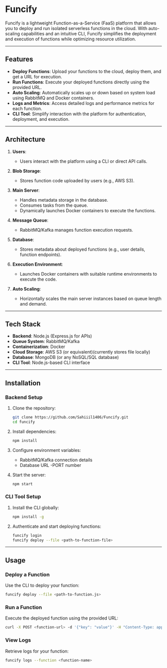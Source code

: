 # Funcify

Funcify is a lightweight Function-as-a-Service (FaaS) platform that allows you to deploy and run isolated serverless functions in the cloud. With auto-scaling capabilities and an intuitive CLI, Funcify simplifies the deployment and execution of functions while optimizing resource utilization.

---

## Features

- **Deploy Functions**: Upload your functions to the cloud, deploy them, and get a URL for execution.
- **Run Functions**: Execute your deployed functions directly using the provided URL.
- **Auto Scaling**: Automatically scales up or down based on system load using RabbitMQ and Docker containers.
- **Logs and Metrics**: Access detailed logs and performance metrics for each function.
- **CLI Tool**: Simplify interaction with the platform for authentication, deployment, and execution.

---

## Architecture

1. **Users**: 
   - Users interact with the platform using a CLI or direct API calls.

2. **Blob Storage**: 
   - Stores function code uploaded by users (e.g., AWS S3).

3. **Main Server**: 
   - Handles metadata storage in the database.
   - Consumes tasks from the queue.
   - Dynamically launches Docker containers to execute the functions.

4. **Message Queue**: 
   - RabbitMQ/Kafka manages function execution requests.

5. **Database**: 
   - Stores metadata about deployed functions (e.g., user details, function endpoints).

6. **Execution Environment**: 
   - Launches Docker containers with suitable runtime environments to execute the code.

7. **Auto Scaling**: 
   - Horizontally scales the main server instances based on queue length and demand.

---

## Tech Stack

- **Backend**: Node.js (Express.js for APIs)
- **Queue System**: RabbitMQ/Kafka
- **Containerization**: Docker
- **Cloud Storage**: AWS S3 (or equivalent)(currently stores file locally)
- **Database**: MongoDB (or any NoSQL/SQL database)
- **CLI Tool**: Node.js-based CLI interface

---

## Installation

### Backend Setup

1. Clone the repository:
   ```bash
   git clone https://github.com/Sahiiil1406/Funcify.git
   cd funcify
   ```

2. Install dependencies:
   ```bash
   npm install
   ```

3. Configure environment variables:
   - RabbitMQ/Kafka connection details
   - Database URL
   -PORT number

4. Start the server:
   ```bash
   npm start
   ```

### CLI Tool Setup

1. Install the CLI globally:
   ```bash
   npm install -g 
   ```

2. Authenticate and start deploying functions:
   ```bash
   funcify login
   funcify deploy --file <path-to-function-file>
   ```

---

## Usage

### Deploy a Function

Use the CLI to deploy your function:
```bash
funcify deploy --file <path-to-function.js>
```

### Run a Function

Execute the deployed function using the provided URL:
```bash
curl -X POST <function-url> -d '{"key": "value"}' -H "Content-Type: application/json"
```

### View Logs

Retrieve logs for your function:
```bash
funcify logs --function <function-name>
```

